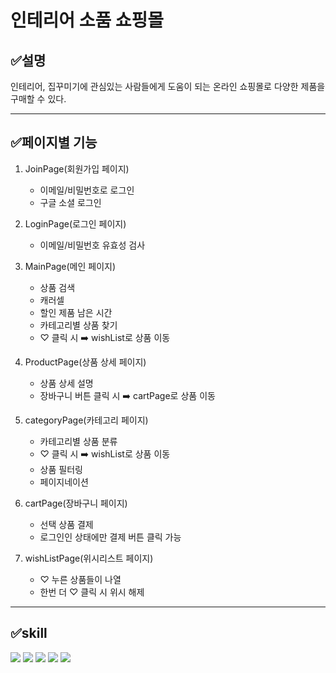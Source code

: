 # 인테리어 소품 쇼핑몰
## ✅설명
인테리어, 집꾸미기에 관심있는 사람들에게 도움이 되는 온라인 쇼핑몰로 다양한 제품을 구매할 수 있다.

 ------
## ✅페이지별 기능
1. JoinPage(회원가입 페이지)
   + 이메일/비밀번호로 로그인
   + 구글 소셜 로그인
   
2. LoginPage(로그인 페이지)
   + 이메일/비밀번호 유효성 검사
   
3. MainPage(메인 페이지)
   + 상품 검색
   + 캐러셀
   + 할인 제품 남은 시간
   + 카테고리별 상품 찾기
   + ♡ 클릭 시 ➡️ wishList로 상품 이동
   
4. ProductPage(상품 상세 페이지)
   + 상품 상세 설명
   + 장바구니 버튼 클릭 시 ➡️ cartPage로 상품 이동
   
5. categoryPage(카테고리 페이지)
   + 카테고리별 상품 분류
   + ♡ 클릭 시 ➡️ wishList로 상품 이동
   + 상품 필터링
   + 페이지네이션
   
6. cartPage(장바구니 페이지)
   + 선택 상품 결제
   + 로그인인 상태에만 결제 버튼 클릭 가능
   
7. wishListPage(위시리스트 페이지)
   + ♡ 누른 상품들이 나열
   + 한번 더 ♡ 클릭 시 위시 해제

------
## ✅skill
<img src="https://img.shields.io/badge/react-61DAFB?style=for-the-badge&logo=react&logoColor=black"> <img src="https://img.shields.io/badge/Typescript-3178C6?style=for-the-badge&logo=Typescript&logoColor=white"/> <img src="https://img.shields.io/badge/Vite-%23646CFF?style=for-the-badge&logo=vite&logoColor=white"/> <img src="https://img.shields.io/badge/firebase-FFCA28?style=for-the-badge&logo=firebase&logoColor=white"> <img src="https://img.shields.io/badge/CSS%20Module-1572B6?style=for-the-badge&logo=css3&logoColor=white">



